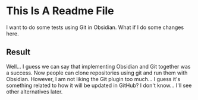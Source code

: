 # This Is A Readme File

I want to do some tests using Git in Obsidian. What if I do some changes here.

## Result

Well... I guess we can say that implementing Obsidian and Git together was a success. Now people can clone repositories using git and run them with Obsidian. However, I am not liking the Git plugin too much... I guess it's something related to how it will be updated in GitHub? I don't know... I'll see other alternatives later.
